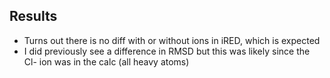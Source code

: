 ## Results
* Turns out there is no diff with or without ions in iRED, which is expected
* I did previously see a difference in RMSD but this was likely since the Cl- ion was in the calc (all heavy atoms)


